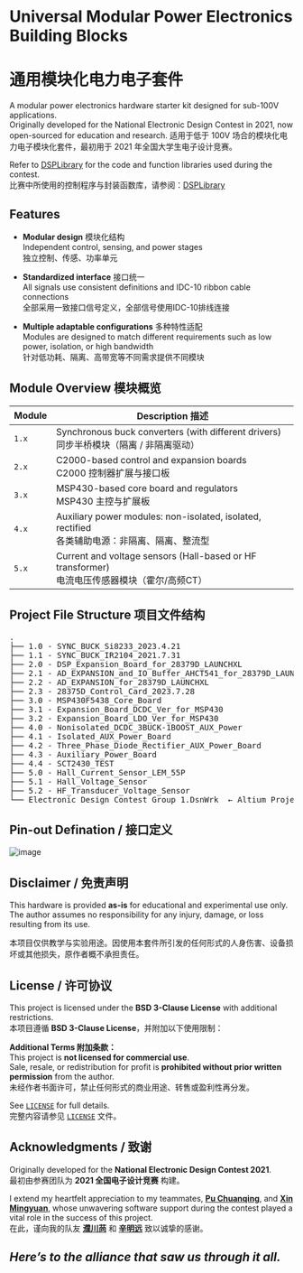 # Universal Modular Power Electronics Building Blocks  
# 通用模块化电力电子套件

A modular power electronics hardware starter kit designed for sub-100V applications.  
Originally developed for the National Electronic Design Contest in 2021, now open-sourced for education and research.
适用于低于 100V 场合的模块化电力电子模块化套件，最初用于 2021 年全国大学生电子设计竞赛。

Refer to [DSPLibrary](https://github.com/BigdogManLuo/DSPLibrary) for the code and function libraries used during the contest.  
比赛中所使用的控制程序与封装函数库，请参阅：[DSPLibrary](https://github.com/BigdogManLuo/DSPLibrary)



## Features  
- **Modular design** 模块化结构  
  Independent control, sensing, and power stages  
  独立控制、传感、功率单元  

- **Standardized interface** 接口统一  
  All signals use consistent definitions and IDC-10 ribbon cable connections  
  全部采用一致接口信号定义，全部信号使用IDC-10排线连接  

- **Multiple adaptable configurations** 多种特性适配  
  Modules are designed to match different requirements such as low power, isolation, or high bandwidth  
  针对低功耗、隔离、高带宽等不同需求提供不同模块  



## Module Overview 模块概览

| Module | Description 描述 |
|--------|------------------|
| `1.x`  | Synchronous buck converters (with different drivers) <br> 同步半桥模块（隔离 / 非隔离驱动） |
| `2.x`  | C2000-based control and expansion boards <br> C2000 控制器扩展与接口板 |
| `3.x`  | MSP430-based core board and regulators <br> MSP430 主控与扩展板 |
| `4.x`  | Auxiliary power modules: non-isolated, isolated, rectified <br> 各类辅助电源：非隔离、隔离、整流型 |
| `5.x`  | Current and voltage sensors (Hall-based or HF transformer) <br> 电流电压传感器模块（霍尔/高频CT） |
## Project File Structure 项目文件结构
<pre>
.
├── 1.0 - SYNC_BUCK_Si8233_2023.4.21
├── 1.1 - SYNC_BUCK_IR2104_2021.7.31
├── 2.0 - DSP_Expansion_Board_for_28379D_LAUNCHXL
├── 2.1 - AD_EXPANSION_and_IO_Buffer_AHCT541_for_28379D_LAUNCHXL
├── 2.2 - AD_EXPANSION_for_28379D_LAUNCHXL
├── 2.3 - 28375D_Control_Card_2023.7.28
├── 3.0 - MSP430F5438_Core_Board
├── 3.1 - Expansion_Board_DCDC_Ver_for_MSP430
├── 3.2 - Expansion_Board_LDO_Ver_for_MSP430
├── 4.0 - Nonisolated_DCDC_3BUCK-1BOOST_AUX_Power
├── 4.1 - Isolated_AUX_Power_Board
├── 4.2 - Three_Phase_Diode_Rectifier_AUX_Power_Board
├── 4.3 - Auxiliary_Power_Board
├── 4.4 - SCT2430_TEST
├── 5.0 - Hall_Current_Sensor_LEM_55P
├── 5.1 - Hall_Voltage_Sensor
├── 5.2 - HF_Transducer_Voltage_Sensor
└── Electronic Design Contest Group 1.DsnWrk  ← Altium Project Workspace
</pre>


## Pin-out Defination / 接口定义
![image](https://github.com/user-attachments/assets/fcaa4d5d-cc29-4079-bfd1-a378104c0f87)



## Disclaimer / 免责声明

This hardware is provided **as-is** for educational and experimental use only. The author assumes no responsibility for any injury, damage, or loss resulting from its use.

本项目仅供教学与实验用途。因使用本套件所引发的任何形式的人身伤害、设备损坏或其他损失，原作者概不承担责任。



## License / 许可协议

This project is licensed under the **BSD 3-Clause License** with additional restrictions.  
本项目遵循 **BSD 3-Clause License**，并附加以下使用限制：

**Additional Terms 附加条款：**  
This project is **not licensed for commercial use**.  
Sale, resale, or redistribution for profit is **prohibited without prior written permission** from the author.  
未经作者书面许可，禁止任何形式的商业用途、转售或盈利性再分发。

See [`LICENSE`](./LICENSE) for full details.  
完整内容请参见 [`LICENSE`](./LICENSE) 文件。



## Acknowledgments / 致谢

Originally developed for the **National Electronic Design Contest 2021**.  
最初由参赛团队为 **2021 全国电子设计竞赛** 构建。

I extend my heartfelt appreciation to my teammates, [**Pu Chuanqing**](https://github.com/BigdogManLuo), 
and [**Xin Mingyuan**](https://github.com/Chen-JIANG-HHH), whose unwavering software support during the contest played a vital role in the success of this project.  
在此，谨向我的队友 [**濮川苘**](https://github.com/BigdogManLuo) 和 [**辛明远**](https://github.com/Chen-JIANG-HHH) 致以诚挚的感谢。

## ***Here’s to the alliance that saw us through it all.***

